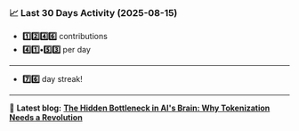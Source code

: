 <!--START_STATS-->
### 📈 Last 30 Days Activity (2025-08-15)  
- **1️⃣2️⃣4️⃣6️⃣** contributions  
- **4️⃣1️⃣•5️⃣3️⃣** per day
---
- **7️⃣6️⃣** day streak!
---
📝 **Latest blog:** [**The Hidden Bottleneck in AI's Brain: Why Tokenization Needs a Revolution**](https://andriak.com/blog/tokenization-revolution)
<!--END_STATS-->
